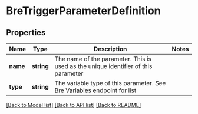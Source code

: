 # BreTriggerParameterDefinition

## Properties
Name | Type | Description | Notes
------------ | ------------- | ------------- | -------------
**name** | **string** | The name of the parameter. This is used as the unique identifier of this parameter | 
**type** | **string** | The variable type of this parameter. See Bre Variables endpoint for list | 

[[Back to Model list]](../README.md#documentation-for-models) [[Back to API list]](../README.md#documentation-for-api-endpoints) [[Back to README]](../README.md)


